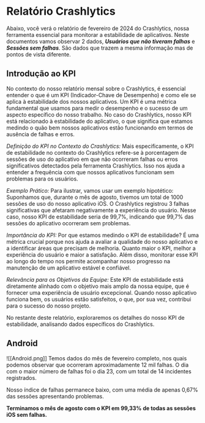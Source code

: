 # Relatório **Crashlytics**

Abaixo, você verá o relatório de fevereiro de 2024 do Crashlytics, nossa ferramenta essencial para monitorar a estabilidade de aplicativos. Neste documentos vamos observar 2 dados, 
**_Usuários que não tiveram falhas_** e **_Sessões sem falhas_**. São dados que trazem a mesma informação mas de pontos de vista diferente. 
## Introdução ao KPI
No contexto do nosso relatório mensal sobre o Crashlytics, é essencial entender o que é um KPI (Indicador-Chave de Desempenho) e como ele se aplica à estabilidade dos nossos aplicativos. Um KPI é uma métrica fundamental que usamos para medir o desempenho e o sucesso de um aspecto específico do nosso trabalho. No caso do Crashlytics, nosso KPI está relacionado à estabilidade do aplicativo, o que significa que estamos medindo o quão bem nossos aplicativos estão funcionando em termos de ausência de falhas e erros.

_Definição do KPI no Contexto do Crashlytics:_ Mais especificamente, o KPI de estabilidade no contexto do Crashlytics refere-se à porcentagem de sessões de uso do aplicativo em que não ocorreram falhas ou erros significativos detectados pela ferramenta Crashlytics. Isso nos ajuda a entender a frequência com que nossos aplicativos funcionam sem problemas para os usuários.
 
_Exemplo Prático:_ Para ilustrar, vamos usar um exemplo hipotético: Suponhamos que, durante o mês de agosto, tivemos um total de 1000 sessões de uso do nosso aplicativo iOS. O Crashlytics registrou 3 falhas significativas que afetaram negativamente a experiência do usuário. Nesse caso, nosso KPI de estabilidade seria de 99,7%, indicando que 99,7% das sessões do aplicativo ocorreram sem problemas.
 
_Importância do KPI:_ Por que estamos medindo o KPI de estabilidade? É uma métrica crucial porque nos ajuda a avaliar a qualidade do nosso aplicativo e a identificar áreas que precisam de melhoria. Quanto maior o KPI, melhor a experiência do usuário e maior a satisfação. Além disso, monitorar esse KPI ao longo do tempo nos permite acompanhar nosso progresso na manutenção de um aplicativo estável e confiável.
 
_Relevância para os Objetivos da Equipe:_ Este KPI de estabilidade está diretamente alinhado com o objetivo mais amplo da nossa equipe, que é fornecer uma experiência de usuário excepcional. Quando nosso aplicativo funciona bem, os usuários estão satisfeitos, o que, por sua vez, contribui para o sucesso do nosso projeto.
 
No restante deste relatório, exploraremos os detalhes do nosso KPI de estabilidade, analisando dados específicos do Crashlytics.

## Android
![[Android.png]]
Temos dados do mês de fevereiro completo, nos quais podemos observar que ocorreram aproximadamente 12 mil falhas. O dia com o maior número de falhas foi o dia 23, com um total de 14 incidentes registrados.

Nosso índice de falhas permanece baixo, com uma média de apenas 0,67% das sessões apresentando problemas.

**Terminamos o mês de agosto com o KPI em 99,33% de todas as sessões iOS sem falhas.**